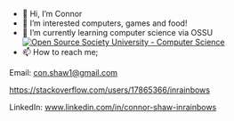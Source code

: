 - 👋 Hi, I’m Connor
- 👀 I’m interested computers, games and food!
- 🌱 I’m currently learning computer science via OSSU <a href="https://github.com/ossu/computer-science"><img alt="Open Source Society University - Computer Science" src="https://img.shields.io/badge/OSSU-computer--science-blue.svg"></a>
- 📫 How to reach me;

Email: con.shaw1@gmail.com

https://stackoverflow.com/users/17865366/inrainbows

LinkedIn: www.linkedin.com/in/connor-shaw-inrainbows

<!---
InRainbows1/InRainbows1 is a ✨ special ✨ repository because its `README.md` (this file) appears on your GitHub profile.
You can click the Preview link to take a look at your changes.
--->
